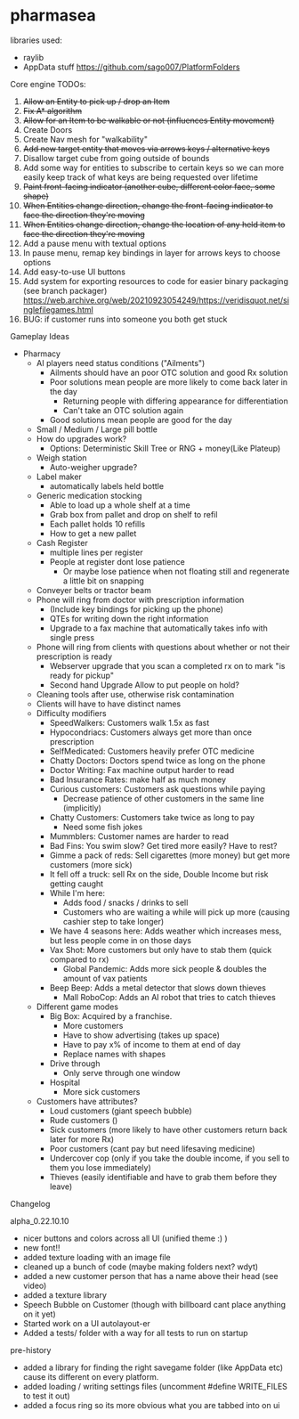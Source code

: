 # pharmasea


libraries used: 
- raylib
- AppData stuff https://github.com/sago007/PlatformFolders


Core engine TODOs:
1. ~~Allow an Entity to pick up / drop an Item~~
2. ~~Fix A* algorithm~~
3. ~~Allow for an Item to be walkable or not (influences Entity movement)~~
4. Create Doors
5. Create Nav mesh for "walkability"
6. ~~Add new target entity that moves via arrows keys / alternative keys~~
7. Disallow target cube from going outside of bounds
8. Add some way for entities to subscribe to certain keys 
    so we can more easily keep track of what keys are being requested over lifetime
9. ~~Paint front-facing indicator (another cube, different color face, some shape)~~
10. ~~When Entities change direction, change the front-facing indicator to face the direction they're moving~~
11. ~~When Entities change direction, change the location of any held item to face the direction they're moving~~
12. Add a pause menu with textual options
13. In pause menu, remap key bindings in layer for arrows keys to choose options
14. Add easy-to-use UI buttons
15. Add system for exporting resources to code for easier binary packaging (see branch packager)
    https://web.archive.org/web/20210923054249/https://veridisquot.net/singlefilegames.html
16. BUG: if customer runs into someone you both get stuck

Gameplay Ideas
- Pharmacy
    - AI players need status conditions ("Ailments")
        - Ailments should have an poor OTC solution and good Rx solution
        - Poor solutions mean people are more likely to come back later in the day
            - Returning people with differing appearance for differentiation
            - Can't take an OTC solution again
        - Good solutions mean people are good for the day 
    - Small / Medium / Large pill bottle
    - How do upgrades work?
        - Options: Deterministic Skill Tree or RNG + money(Like Plateup)
    - Weigh station
        - Auto-weigher upgrade? 
    - Label maker
        - automatically labels held bottle
    - Generic medication stocking
        - Able to load up a whole shelf at a time
        - Grab box from pallet and drop on shelf to refil 
        - Each pallet holds 10 refills
        - How to get a new pallet
    - Cash Register
        - multiple lines per register
        - People at register dont lose patience
            - Or maybe lose patience when not floating still and regenerate a little bit on snapping
    - Conveyer belts or tractor beam
    - Phone will ring from doctor with prescription information 
        - (Include key bindings for picking up the phone)
        - QTEs for writing down the right information
        - Upgrade to a fax machine that automatically takes info with single press
    - Phone will ring from clients with questions about whether or not their prescription is ready
        - Webserver upgrade that you scan a completed rx on to mark "is ready for pickup"
        - Second hand Upgrade Allow to put people on hold?
    - Cleaning tools after use, otherwise risk contamination
    - Clients will have to have distinct names
    - Difficulty modifiers 
        - SpeedWalkers: Customers walk 1.5x as fast
        - Hypocondriacs: Customers always get more than once prescription
        - SelfMedicated: Customers heavily prefer OTC medicine
        - Chatty Doctors: Doctors spend twice as long on the phone 
        - Doctor Writing: Fax machine output harder to read
        - Bad Insurance Rates: make half as much money 
        - Curious customers: Customers ask questions while paying 
            - Decrease patience of other customers in the same line (implicitly)
        - Chatty Customers: Customers take twice as long to pay
            - Need some fish jokes
        - Mummblers: Customer names are harder to read 
        - Bad Fins: You swim slow? Get tired more easily? Have to rest? 
        - Gimme a pack of reds: Sell cigarettes (more money) but get more customers (more sick) 
        - It fell off a truck: sell Rx on the side, Double Income but risk getting caught
        - While I'm here: 
            - Adds food / snacks / drinks to sell 
            - Customers who are waiting a while will pick up more (causing cashier step to take longer) 
        - We have 4 seasons here: Adds weather which increases mess, but less people come in on those days
        - Vax Shot: More customers but only have to stab them (quick compared to rx) 
            - Global Pandemic: Adds more sick people & doubles the amount of vax patients
        - Beep Beep: Adds a metal detector that slows down thieves
            - Mall RoboCop: Adds an AI robot that tries to catch thieves
    - Different game modes
        - Big Box: Acquired by a franchise. 
            - More customers
            - Have to show advertising (takes up space) 
            - Have to pay x% of income to them at end of day 
            - Replace names with shapes 
        - Drive through
            - Only serve through one window 
        - Hospital
            - More sick customers
    - Customers have attributes?
        - Loud customers (giant speech bubble) 
        - Rude customers () 
        - Sick customers (more likely to have other customers return back later for more Rx)
        - Poor customers (cant pay but need lifesaving medicine)
        - Undercover cop (only if you take the double income, if you sell to them you lose immediately) 
        - Thieves (easily identifiable and have to grab them before they leave) 

Changelog

alpha_0.22.10.10
- nicer buttons and colors across all UI (unified theme :) )
- new font!!
- added texture loading with an image file 
- cleaned up a bunch of code (maybe making folders next? wdyt)
- added a new customer person that has a name above their head (see video) 
- added a texture library 
- Speech Bubble on Customer (though with billboard cant place anything on it yet)
- Started work on a UI autolayout-er
- Added a tests/ folder with a way for all tests to run on startup

pre-history
- added a library for finding the right savegame folder (like AppData etc) cause its different on every platform. 
- added loading / writing settings files (uncomment #define WRITE_FILES to test it out) 
- added a focus ring so its more obvious what you are tabbed into on ui

